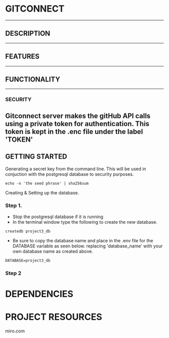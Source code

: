 # GITCONNECT

---   
## DESCRIPTION

---   
## FEATURES

---   
## FUNCTIONALITY


---
### SECURITY
Gitconnect server makes the gitHub API calls using a private token for authentication. This token is kept in the .enc file under the label 'TOKEN'
---   
## GETTING STARTED

Generating a secret key from the command line. This will be used in conjuction with the postgresql database to security purposes.
~~~ 
echo -n 'the seed phrase' | sha256sum
~~~

Creating & Setting up the database. 
### Step 1.
- Stop the postgresql database if it is running
- In the terminal window type the following to create the new database.
~~~ 
createdb project3_db
~~~
- Be sure to copy the database name and place in the .env file for the DATABASE variable as seen below. replacing 'database_name' with your own database name as created above.   
~~~
DATABASE=project3_db
~~~   
### Step 2

# DEPENDENCIES

# PROJECT RESOURCES
miro.com



